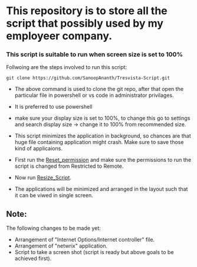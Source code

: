 # This repository is to store all the script that possibly used by my employeer company.
### This script is suitable to run when screen size is set to 100%

Follwoing are the steps involved to run this script:

`git clone https://github.com/SanoopAnanth/Tresvista-Script.git `

* The above command is used to clone the git repo, after that open the particular file in powershell or vs code in administrator privilages.

* It is preferred to use powershell

* make sure your display size is set to 100%, to change this go to settings and search display size -> change it to 100% from recommended size.
* This script minimizes the application in background, so chances are that huge file containing application might crash. Make sure to save those kind of applicaions.
* First run the [Reset_permission](Reset_permission.ps1) and make sure the permissions to run the script is changed from Restricted to Remote.
* Now run [Resize_Script](Resize_Script.ps1).
* The applications will be minimized and arranged in the layout such that it can be viwed in single screen.


## Note:
The following changes to be made yet:
* Arrangement of "Internet Options/Internet controller" file.
* Arrangement of "netwrix" application.
* Script to take a screen shot (script is ready but above goals to be achieved first).
